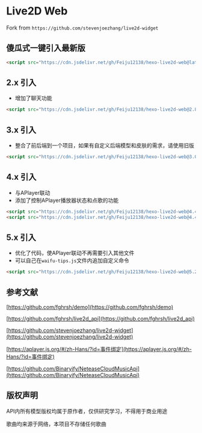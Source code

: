 
# Live2D Web

Fork from `https://github.com/stevenjoezhang/live2d-widget`

## 傻瓜式一键引入最新版

``` html
<script src="https://cdn.jsdelivr.net/gh/Feiju12138/hexo-live2d-web@latest/autoload.js"></script>
```

## 2.x 引入

- 增加了聊天功能

``` html
<script src="https://cdn.jsdelivr.net/gh/Feiju12138/hexo-live2d-web@2.8/autoload.js"></script>
```

## 3.x 引入

- 整合了前后端到一个项目，如果有自定义后端模型和皮肤的需求，请使用旧版

``` html
<script src="https://cdn.jsdelivr.net/gh/Feiju12138/hexo-live2d-web@3.0/autoload.js"></script>
```

## 4.x 引入

- 与APlayer联动
- 添加了控制APlayer播放器状态和点歌的功能

``` html
<script src="https://cdn.jsdelivr.net/gh/Feiju12138/hexo-live2d-web@4.4/live2d-aplayer.js"></script>
<script src="https://cdn.jsdelivr.net/gh/Feiju12138/hexo-live2d-web@4.4/autoload.js"></script>
```

## 5.x 引入

- 优化了代码，使APlayer联动不再需要引入其他文件
- 可以自己在`waifu-tips.js`文件内追加自定义命令

``` html
<script src="https://cdn.jsdelivr.net/gh/Feiju12138/hexo-live2d-web@5.2/autoload.js"></script>
```

## 参考文献

[https://github.com/fghrsh/demo](https://github.com/fghrsh/demo)

[https://github.com/fghrsh/live2d_api](https://github.com/fghrsh/live2d_api)

[https://github.com/stevenjoezhang/live2d-widget](https://github.com/stevenjoezhang/live2d-widget)

[https://aplayer.js.org/#/zh-Hans/?id=事件绑定](https://aplayer.js.org/#/zh-Hans/?id=事件绑定)

[https://github.com/Binaryify/NeteaseCloudMusicApi](https://github.com/Binaryify/NeteaseCloudMusicApi)

## 版权声明

API内所有模型版权均属于原作者，仅供研究学习，不得用于商业用途

歌曲均来源于网络，本项目不存储任何歌曲

